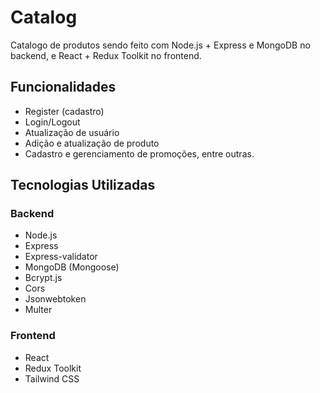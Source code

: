 # Catalog

Catalogo de produtos sendo feito com Node.js + Express e MongoDB no backend, e React + Redux Toolkit no frontend.

## Funcionalidades

- Register (cadastro)
- Login/Logout
- Atualização de usuário
- Adição e atualização de produto
- Cadastro e gerenciamento de promoções, entre outras.

## Tecnologias Utilizadas

### Backend

- Node.js
- Express
- Express-validator
- MongoDB (Mongoose)
- Bcrypt.js
- Cors
- Jsonwebtoken
- Multer

### Frontend

- React
- Redux Toolkit
- Tailwind CSS
